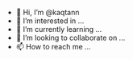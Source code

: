 - 👋 Hi, I’m @kaqtann
- 👀 I’m interested in ...
- 🌱 I’m currently learning ...
- 💞️ I’m looking to collaborate on ...
- 📫 How to reach me ...

<!---
kaqtann/kaqtann is a ✨ special ✨ repository because its `README.md` (this file) appears on your GitHub profile.
You can click the Preview link to take a look at your changes.
--->
